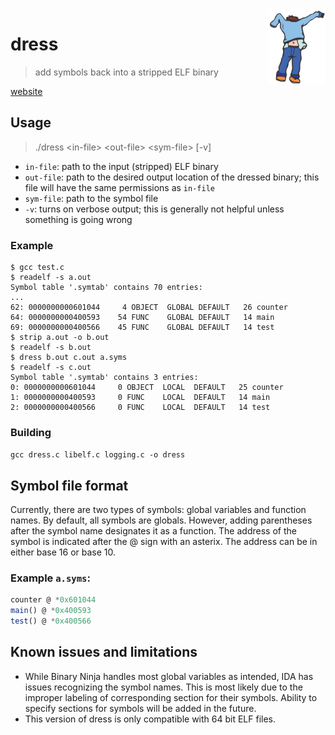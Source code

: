 <img src="/dress.png" height="120px" align="right" />

# dress 

> add symbols back into a stripped ELF binary

[website](http://van.prooyen.com/projects/#dress)

## Usage

> ./dress &lt;in-file&gt; &lt;out-file&gt; &lt;sym-file&gt; [-v]

* `in-file`: path to the input (stripped) ELF binary
* `out-file`: path to the desired output location of the dressed binary; this file will have the same permissions as `in-file`
* `sym-file`: path to the symbol file
* `-v`: turns on verbose output; this is generally not helpful unless something is going wrong

### Example

```
$ gcc test.c
$ readelf -s a.out
Symbol table '.symtab' contains 70 entries:
...
62: 0000000000601044     4 OBJECT  GLOBAL DEFAULT   26 counter
64: 0000000000400593    54 FUNC    GLOBAL DEFAULT   14 main
69: 0000000000400566    45 FUNC    GLOBAL DEFAULT   14 test
$ strip a.out -o b.out
$ readelf -s b.out
$ dress b.out c.out a.syms
$ readelf -s c.out
Symbol table '.symtab' contains 3 entries:
0: 0000000000601044     0 OBJECT  LOCAL  DEFAULT   25 counter
1: 0000000000400593     0 FUNC    LOCAL  DEFAULT   14 main
2: 0000000000400566     0 FUNC    LOCAL  DEFAULT   14 test
```

### Building

`gcc dress.c libelf.c logging.c -o dress`

## Symbol file format

Currently, there are two types of symbols: global variables and function names. By default, all symbols are globals. However, adding parentheses after the symbol name designates it as a function. The address of the symbol is indicated after the @ sign with an asterix. The address can be in either base 16 or base 10.

### Example `a.syms`:
``` javascript
counter @ *0x601044
main() @ *0x400593
test() @ *0x400566
```

## Known issues and limitations

* While Binary Ninja handles most global variables as intended, IDA has issues recognizing the symbol names. This is most likely due to the improper labeling of corresponding section for their symbols. Ability to specify sections for symbols will be added in the future.
* This version of dress is only compatible with 64 bit ELF files.
